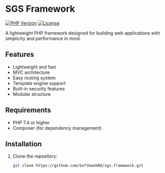 # SGS Framework

[![PHP Version](https://img.shields.io/badge/PHP-8.3%2B-blue.svg)]()
[![License](https://img.shields.io/badge/license-MIT-blue.svg)](LICENSE)

A lightweight PHP framework designed for building web applications with simplicity and performance in mind.

## Features

- Lightweight and fast
- MVC architecture
- Easy routing system
- Template engine support
- Built-in security features
- Modular structure

## Requirements

- PHP 7.4 or higher
- Composer (for dependency management)

## Installation

1. Clone the repository:
   ```bash
   git clone https://github.com/SoftGeekRO/sgs.framework.git
